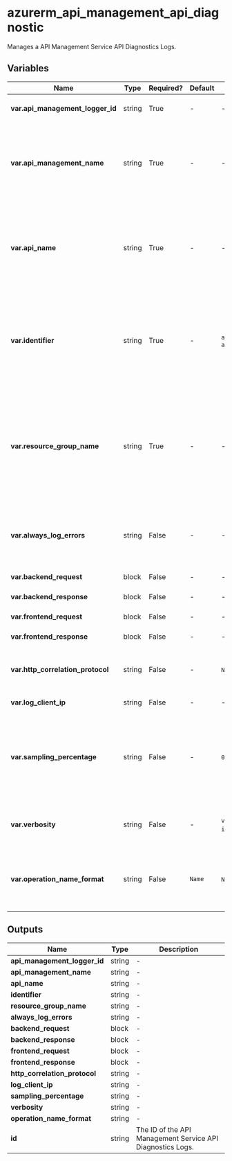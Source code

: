 # azurerm_api_management_api_diagnostic

Manages a API Management Service API Diagnostics Logs.

## Variables

| Name | Type | Required? |  Default  |  possible values |  Description |
| ---- | ---- | --------- |  ----------- | ----------- | ----------- |
| **var.api_management_logger_id** | string | True | -  |  -  |  The ID (name) of the Diagnostics Logger. | 
| **var.api_management_name** | string | True | -  |  -  |  The name of the API Management Service instance. Changing this forces a new API Management Service API Diagnostics Logs to be created. | 
| **var.api_name** | string | True | -  |  -  |  The name of the API on which to configure the Diagnostics Logs. Changing this forces a new API Management Service API Diagnostics Logs to be created. | 
| **var.identifier** | string | True | -  |  `applicationinsights`, `azuremonitor`  |  Identifier of the Diagnostics Logs. Possible values are `applicationinsights` and `azuremonitor`. Changing this forces a new API Management Service API Diagnostics Logs to be created. | 
| **var.resource_group_name** | string | True | -  |  -  |  The name of the Resource Group where the API Management Service API Diagnostics Logs should exist. Changing this forces a new API Management Service API Diagnostics Logs to be created. | 
| **var.always_log_errors** | string | False | -  |  -  |  Always log errors. Send telemetry if there is an erroneous condition, regardless of sampling settings. | 
| **var.backend_request** | block | False | -  |  -  |  A `backend_request` block. | 
| **var.backend_response** | block | False | -  |  -  |  A `backend_response` block. | 
| **var.frontend_request** | block | False | -  |  -  |  A `frontend_request` block. | 
| **var.frontend_response** | block | False | -  |  -  |  A `frontend_response` block. | 
| **var.http_correlation_protocol** | string | False | -  |  `None`, `Legacy`, `W3C`  |  The HTTP Correlation Protocol to use. Possible values are `None`, `Legacy` or `W3C`. | 
| **var.log_client_ip** | string | False | -  |  -  |  Log client IP address. | 
| **var.sampling_percentage** | string | False | -  |  `0.0`, `100.0`  |  Sampling (%). For high traffic APIs, please read this [documentation](https://docs.microsoft.com/azure/api-management/api-management-howto-app-insights#performance-implications-and-log-sampling) to understand performance implications and log sampling. Valid values are between `0.0` and `100.0`. | 
| **var.verbosity** | string | False | -  |  `verbose`, `information`, `error`  |  Logging verbosity. Possible values are `verbose`, `information` or `error`. | 
| **var.operation_name_format** | string | False | `Name`  |  `Name`, `Url`  |  The format of the Operation Name for Application Insights telemetries. Possible values are `Name`, and `Url`. Defaults to `Name`. | 



## Outputs

| Name | Type | Description |
| ---- | ---- | --------- | 
| **api_management_logger_id** | string  | - | 
| **api_management_name** | string  | - | 
| **api_name** | string  | - | 
| **identifier** | string  | - | 
| **resource_group_name** | string  | - | 
| **always_log_errors** | string  | - | 
| **backend_request** | block  | - | 
| **backend_response** | block  | - | 
| **frontend_request** | block  | - | 
| **frontend_response** | block  | - | 
| **http_correlation_protocol** | string  | - | 
| **log_client_ip** | string  | - | 
| **sampling_percentage** | string  | - | 
| **verbosity** | string  | - | 
| **operation_name_format** | string  | - | 
| **id** | string  | The ID of the API Management Service API Diagnostics Logs. | 